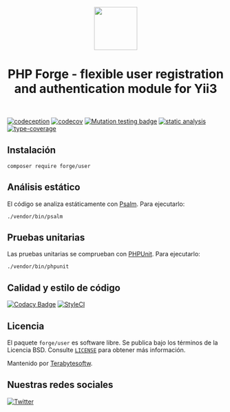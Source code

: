 <p align="center">
    <a href="https://github.com/php-forge/user" target="_blank">
        <img src="https://avatars.githubusercontent.com/u/103309199?s=400&u=ca3561c692f53ed7eb290d3bb226a2828741606f&v=4" height="100px">
    </a>
    <h1 align="center">PHP Forge - flexible user registration and authentication module for Yii3</h1>
    <br>
</p>

[![codeception](https://github.com/php-forge/user/actions/workflows/codeception.yml/badge.svg)](https://github.com/php-forge/user/actions/workflows/codeception.yml)
[![codecov](https://codecov.io/gh/php-forge/user/branch/main/graph/badge.svg?token=KB6T5KMGED)](https://codecov.io/gh/php-forge/user)
[![Mutation testing badge](https://img.shields.io/endpoint?style=flat&url=https%3A%2F%2Fbadge-api.stryker-mutator.io%2Fgithub.com%2Fphp-forge%2Fuser%2Fmain)](https://dashboard.stryker-mutator.io/reports/github.com/php-forge/user/main)
[![static analysis](https://github.com/php-forge/user/workflows/static%20analysis/badge.svg)](https://github.com/php-forge/user/actions?query=workflow%3A%22static+analysis%22)
[![type-coverage](https://shepherd.dev/github/php-forge/user/coverage.svg)](https://shepherd.dev/github/php-forge/user)

## Instalación

```shell
composer require forge/user
```

## Análisis estático

El código se analiza estáticamente con [Psalm](https://psalm.dev/docs). Para ejecutarlo:

```shell
./vendor/bin/psalm
```

## Pruebas unitarias

Las pruebas unitarias se comprueban con [PHPUnit](https://phpunit.de/). Para ejecutarlo:

```shell
./vendor/bin/phpunit
```

## Calidad y estilo de código

[![Codacy Badge](https://app.codacy.com/project/badge/Grade/5265edb5b21e4b3eb04bf869f4f0ce9f)](https://www.codacy.com/gh/php-forge/user/dashboard?utm_source=github.com&amp;utm_medium=referral&amp;utm_content=php-forge/user&amp;utm_campaign=Badge_Grade)
[![StyleCI](https://github.styleci.io/repos/512855391/shield?branch=main)](https://github.styleci.io/repos/512855391?branch=main)

## Licencia

El paquete `forge/user` es software libre. Se publica bajo los términos de la Licencia BSD.
Consulte [`LICENSE`](./LICENSE.md) para obtener más información.

Mantenido por [Terabytesoftw](https://github.com/terabytesoftw).

## Nuestras redes sociales

[![Twitter](https://img.shields.io/badge/twitter-follow-1DA1F2?logo=twitter&logoColor=1DA1F2&labelColor=555555?style=flat)](https://twitter.com/PhpForge)
